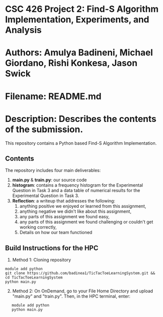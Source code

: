 # CSC 426 Project 2: Find-S Algorithm Implementation, Experiments, and Analysis
# Authors: Amulya Badineni, Michael Giordano, Rishi Konkesa, Jason Swick
# Filename: README.md
# Description: Describes the contents of the submission.

This repository contains a Python based Find-S Algorithm Implementation.

## Contents
The repository includes four main deliverables:
  1. **main.py** & **train.py**: our source code
  2. **histogram**: contains a frequency histogram for the Experimental Question in Task 3 and a data table of numerical results for the Experimental Question in Task 3.
  3. **Reflection**: a writeup that addresses the following:
       1. anything positive we enjoyed or learned from this assignment,
       2. anything negative we didn't like about this assignment,
       3. any parts of this assignment we found easy,
       4. any parts of this assignment we found challenging or couldn't get working correctly,
       5. Details on how our team functioned
     
## Build Instructions for the HPC
1. Method 1: Cloning repository

```
module add python
git clone https://github.com/badinea1/TicTacToeLearningSystem.git && cd TicTacToeLearningSystem
python main.py

```


2. Method 2: 
On OnDemand, go to your File Home Directory and upload "main.py" and "train.py". Then, in the HPC terminal, enter: 

``` 
   module add python
   python main.py
```


